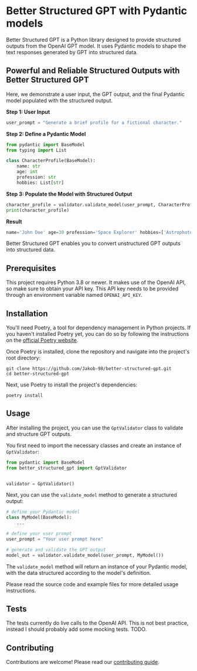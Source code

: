 # Better Structured GPT with Pydantic models

Better Structured GPT is a Python library designed to provide structured outputs from the OpenAI GPT model. It uses Pydantic models to shape the text responses generated by GPT into structured data. 

## Powerful and Reliable Structured Outputs with Better Structured GPT

Here, we demonstrate a user input, the GPT output, and the final Pydantic model populated with the structured output.

**Step 1: User Input**
```python
user_prompt = "Generate a brief profile for a fictional character."
```

**Step 2: Define a Pydantic Model**
```python
from pydantic import BaseModel
from typing import List

class CharacterProfile(BaseModel):
    name: str
    age: int
    profession: str
    hobbies: List[str]
```

**Step 3: Populate the Model with Structured Output**
```python
character_profile = validator.validate_model(user_prompt, CharacterProfile)
print(character_profile)
```

**Result**
```python
name='John Doe' age=30 profession='Space Explorer' hobbies=['Astrophotography', 'Alien Languages']
```

Better Structured GPT enables you to convert unstructured GPT outputs into structured data.


## Prerequisites
This project requires Python 3.8 or newer. It makes use of the OpenAI API, so make sure to obtain your API key. This API key needs to be provided through an environment variable named `OPENAI_API_KEY`.

## Installation
You'll need Poetry, a tool for dependency management in Python projects. If you haven't installed Poetry yet, you can do so by following the instructions on the [official Poetry website](https://python-poetry.org/docs/#installation).

Once Poetry is installed, clone the repository and navigate into the project's root directory:

```
git clone https://github.com/Jakob-98/better-structured-gpt.git
cd better-structured-gpt
```

Next, use Poetry to install the project's dependencies:

```
poetry install
```

## Usage
After installing the project, you can use the `GptValidator` class to validate and structure GPT outputs. 

You first need to import the necessary classes and create an instance of `GptValidator`:

```python
from pydantic import BaseModel
from better_structured_gpt import GptValidator


validator = GptValidator()
```

Next, you can use the `validate_model` method to generate a structured output:

```python
# define your Pydantic model
class MyModel(BaseModel):
    ...

# define your user prompt
user_prompt = "Your user prompt here"

# generate and validate the GPT output
model_out = validator.validate_model(user_prompt, MyModel())
```

The `validate_model` method will return an instance of your Pydantic model, with the data structured according to the model's definition.

Please read the source code and example files for more detailed usage instructions.

## Tests

The tests currently do live calls to the OpenAI API. This is not best practice, instead I should probably add some mocking tests. TODO.

## Contributing

Contributions are welcome! Please read our [contributing guide](CONTRIBUTING.md).
